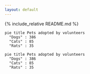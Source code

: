 ```yaml
---
layout: default
---
```


{% include_relative README.md %}


```mermaid!
pie title Pets adopted by volunteers
  "Dogs" : 386
  "Cats" : 85
  "Rats" : 35
```


```mermaid
pie title Pets adopted by volunteers
  "Dogs" : 386
  "Cats" : 85
  "Rats" : 35
```
